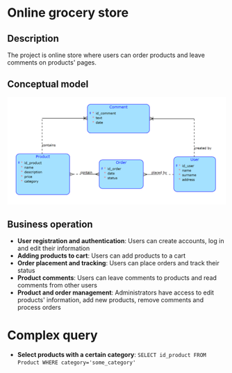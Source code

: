 # Online grocery store

## Description

The project is online store where users can order products and leave comments on products' pages.

## Conceptual model

![diagram](asserts/diagram.png)

## Business operation

- **User registration and authentication**: Users can create accounts, log in and edit their information
- **Adding products to cart**: Users can add products to a cart
- **Order placement and tracking**: Users can place orders and track their status
- **Product comments**: Users can leave comments to products and read comments from other users
- **Product and order management**: Administrators have access to edit products' information, add new products, remove comments and process orders 

# Complex query

- **Select products with a certain category**: `SELECT id_product FROM Product WHERE category='some_category'`
